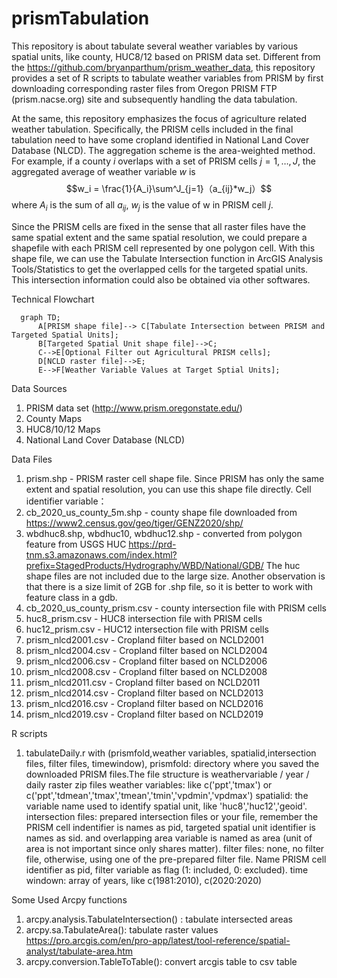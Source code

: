 # prismTabulation
This repository is about tabulate several weather variables by various spatial units, like county, HUC8/12 based on PRISM data set. Different from the https://github.com/bryanparthum/prism_weather_data, this repository provides a set of R scripts to tabulate weather variables from PRISM by first downloading corresponding raster files from Oregon PRISM FTP (prism.nacse.org) site and subsequently handling the data tabulation. 

At the same, this repository emphasizes the focus of agriculture related weather tabulation. Specifically, the PRISM cells included in the final tabulation need to have some cropland identified in National Land Cover Database (NLCD). The aggregation scheme is the area-weighted method. For example, if a county $i$ overlaps with a set of PRISM cells $j=1,\ldots,J$, the aggregated average of weather variable $w$ is
$$w_i = \frac{1}{A_i}\sum^J_{j=1}（a_{ij}*w_j）$$
where $A_i$ is the sum of all $a_{ij}$, $w_j$ is the value of w in PRISM cell $j$.

Since the PRISM cells are fixed in the sense that all raster files have the same spatial extent and the same spatial resolution, we could prepare a shapefile with each PRISM cell represented by one polygon cell. With this shape file, we can use the Tabulate Intersection function in ArcGIS Analysis Tools/Statistics to get the overlapped cells for the targeted spatial units. This intersection information could also be obtained via other softwares. 

Technical Flowchart
```mermaid
  graph TD;
      A[PRISM shape file]--> C[Tabulate Intersection between PRISM and Targeted Spatial Units];
      B[Targeted Spatial Unit shape file]-->C;
      C-->E[Optional Filter out Agricultural PRISM cells];
      D[NCLD raster file]-->E;
      E-->F[Weather Variable Values at Target Sptial Units];
```
  
Data Sources 
1. PRISM data set (http://www.prism.oregonstate.edu/) 
2. County Maps
3. HUC8/10/12 Maps 
3. National Land Cover Database (NLCD)  

Data Files
1. prism.shp - PRISM raster cell shape file. Since PRISM has only the same extent and spatial resolution, you can use this shape file directly. Cell identifier variable： 
2. cb_2020_us_county_5m.shp - county shape file downloaded from https://www2.census.gov/geo/tiger/GENZ2020/shp/ 
3. wbdhuc8.shp, wbdhuc10, wbdhuc12.shp - converted from polygon feature from USGS HUC https://prd-tnm.s3.amazonaws.com/index.html?prefix=StagedProducts/Hydrography/WBD/National/GDB/
The huc shape files are not included due to the large size. Another observation is that there is a size limit of 2GB for .shp file, so it is better to work with feature class in a gdb. 
4. cb_2020_us_county_prism.csv - county intersection file with PRISM cells 
5. huc8_prism.csv - HUC8 intersection file with PRISM cells 
6. huc12_prism.csv - HUC12 intersection file with PRISM cells 
7. prism_nlcd2001.csv - Cropland filter based on NCLD2001
8. prism_nlcd2004.csv - Cropland filter based on NCLD2004
9. prism_nlcd2006.csv - Cropland filter based on NCLD2006
10. prism_nlcd2008.csv - Cropland filter based on NCLD2008
11. prism_nlcd2011.csv - Cropland filter based on NCLD2011
12. prism_nlcd2014.csv - Cropland filter based on NCLD2013
13. prism_nlcd2016.csv - Cropland filter based on NCLD2016
14. prism_nlcd2019.csv - Cropland filter based on NCLD2019

R scripts 
1. tabulateDaily.r with (prismfold,weather variables, spatialid,intersection files, filter files, timewindow), 
prismfold: directory where you saved the downloaded PRISM files.The file structure is weathervariable / year / daily raster zip files 
weather variables:  like c('ppt','tmax') or c('ppt','tdmean','tmax','tmean','tmin','vpdmin','vpdmax') 
spatialid: the variable name used to identify spatial unit, like 'huc8','huc12','geoid'.  
intersection files:  prepared intersection files or your file, remember the PRISM cell indentifier is names as pid, targeted spatial unit identifier is names as sid. and overlapping area variable is named as area (unit of area is not important since only shares matter).
filter files: none, no filter file, otherwise, using one of the pre-prepared filter file. Name PRISM cell identifier as pid, filter variable as flag (1: included, 0: excluded).
time windown: array of years, like c(1981:2010), c(2020:2020) 


Some Used Arcpy functions
1. arcpy.analysis.TabulateIntersection() : tabulate intersected areas 
2. arcpy.sa.TabulateArea(): tabulate raster values https://pro.arcgis.com/en/pro-app/latest/tool-reference/spatial-analyst/tabulate-area.htm
3. arcpy.conversion.TableToTable(): convert arcgis table to csv table  



